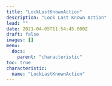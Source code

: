 ```yaml
---
title: "LockLastKnownAction"
description: "Lock Last Known Action"
lead: ""
date: 2021-04-05T11:54:45.000Z
draft: false
images: []
menu:
  docs:
    parent: "characteristic"
toc: true
characteristic:
  name: "LockLastKnownAction"
---
```

